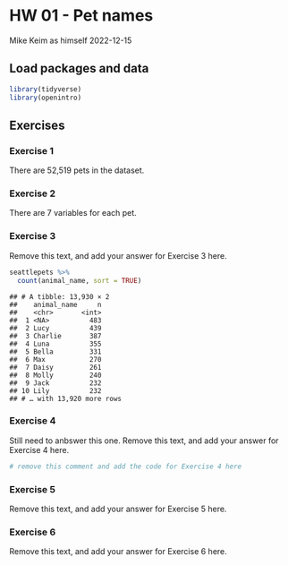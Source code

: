 HW 01 - Pet names
================
Mike Keim as himself
2022-12-15

## Load packages and data

``` r
library(tidyverse)
library(openintro)
```

## Exercises

### Exercise 1

There are 52,519 pets in the dataset.

### Exercise 2

There are 7 variables for each pet.

### Exercise 3

Remove this text, and add your answer for Exercise 3 here.

``` r
seattlepets %>%
  count(animal_name, sort = TRUE)
```

    ## # A tibble: 13,930 × 2
    ##    animal_name     n
    ##    <chr>       <int>
    ##  1 <NA>          483
    ##  2 Lucy          439
    ##  3 Charlie       387
    ##  4 Luna          355
    ##  5 Bella         331
    ##  6 Max           270
    ##  7 Daisy         261
    ##  8 Molly         240
    ##  9 Jack          232
    ## 10 Lily          232
    ## # … with 13,920 more rows

### Exercise 4

Still need to anbswer this one. Remove this text, and add your answer
for Exercise 4 here.

``` r
# remove this comment and add the code for Exercise 4 here
```

### Exercise 5

Remove this text, and add your answer for Exercise 5 here.

### Exercise 6

Remove this text, and add your answer for Exercise 6 here.
